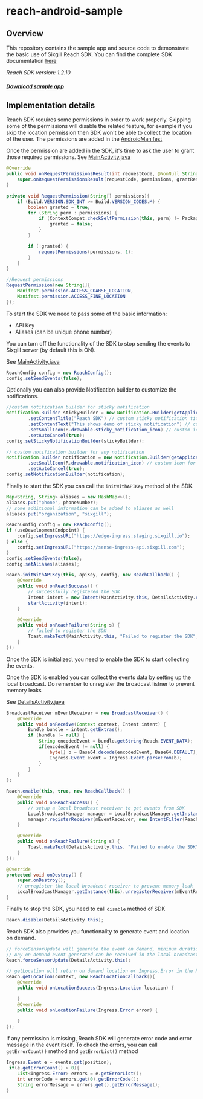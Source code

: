 
# reach-android-sample

## Overview
This repository contains the sample app and source code to demonstrate the basic use of Sixgill Reach SDK. 
You can find the complete SDK documentation [here](https://github.com/sixgill/sense-docs/blob/master/guides/002-sdks/002-android-sdk.md)

*Reach SDK version: 1.2.10*
##### [Download sample app](https://github.com/sixgill/reach-android-sample/raw/master/android-sample-build.apk)

## Implementation details
Reach SDK requires some permissions in order to work properly. Skipping some of the permissions will disable the related feature, for example if you skip the location permission then SDK won't be able to collect the location of the user.
The permissions are added in the [AndroidManifest](https://github.com/sixgill/reach-android-sample/blob/initial-setup/app/src/main/AndroidManifest.xml)

Once the permission are added in the SDK, it's time to ask the user to grant those required permissions. See [MainActivity.java](https://github.com/sixgill/reach-android-sample/blob/initial-setup/app/src/main/java/sixgill/com/sixgilldemo/MainActivity.java#L87)
```java
@Override
public void onRequestPermissionsResult(int requestCode, @NonNull String[] permissions, @NonNull int[] grantResults) {
    super.onRequestPermissionsResult(requestCode, permissions, grantResults);
}

private void RequestPermission(String[] permissions){
    if (Build.VERSION.SDK_INT >= Build.VERSION_CODES.M) {
        boolean granted = true;
        for (String perm : permissions) {
            if (ContextCompat.checkSelfPermission(this, perm) != PackageManager.PERMISSION_GRANTED) {
                granted = false;
            }
        }

        if (!granted) {
            requestPermissions(permissions, 1);
        }
    }
}

//Request permissions
RequestPermission(new String[]{
    Manifest.permission.ACCESS_COARSE_LOCATION,
    Manifest.permission.ACCESS_FINE_LOCATION
});
```

To start the SDK we need to pass some of the basic information:
- API Key
- Aliases (can be unique phone number)

You can turn off the functionality of the SDK to stop sending the events to Sixgill server (by default this is ON).

See [MainActivity.java](https://github.com/sixgill/reach-android-sample/blob/initial-setup/app/src/main/java/sixgill/com/sixgilldemo/MainActivity.java#L114)
```java
ReachConfig config = new ReachConfig();
config.setSendEvents(false);
```

Optionally you can also provide Notification builder to customize the notifications.
```java
//custom notification builder for sticky notification
Notification.Builder stickyBuilder = new Notification.Builder(getApplicationContext())
        .setContentTitle("Reach SDK") // custom sticky notification title
        .setContentText("This shows demo of sticky notification") // custom sticky notification body
        .setSmallIcon(R.drawable.sticky_notification_icon) // custom icon for sticky notifications
        .setAutoCancel(true);
config.setStickyNotificationBuilder(stickyBuilder);

// custom notification builder for any notification
Notification.Builder notification = new Notification.Builder(getApplicationContext())
        .setSmallIcon(R.drawable.notification_icon) // custom icon for normal notifications
        .setAutoCancel(true);
config.setNotificationBuilder(notification);
```

Finally to start the SDK you can call the `initWithAPIKey` method of the SDK. 
```java
Map<String, String> aliases = new HashMap<>();
aliases.put("phone", phoneNumber);
// some additional information can be added to aliases as well
aliases.put("organization", "sixgill");

ReachConfig config = new ReachConfig();
if (useDevelopmentEndpoint) {
    config.setIngressURL("https://edge-ingress.staging.sixgill.io");
} else {
    config.setIngressURL("https://sense-ingress-api.sixgill.com");
}
config.setSendEvents(false);
config.setAliases(aliases);

Reach.initWithAPIKey(this, apiKey, config, new ReachCallback() {
    @Override
    public void onReachSuccess() {
        // successfully registered the SDK
        Intent intent = new Intent(MainActivity.this, DetailsActivity.class);
        startActivity(intent);
    }

    @Override
    public void onReachFailure(String s) {
        // failed to register the SDK
        Toast.makeText(MainActivity.this, "Failed to register the SDK", Toast.LENGTH_LONG).show();
    }
});
```

Once the SDK is initialized, you need to enable the SDK to start collecting the events.

Once the SDK is enabled you can collect the events data by setting up the local broadcast. Do remember to unregister the broadcast listner to prevent memory leaks

See [DetailsActivity.java](https://github.com/sixgill/reach-android-sample/blob/initial-setup/app/src/main/java/sixgill/com/sixgilldemo/DetailsActivity.java)
```java
BroadcastReceiver mEventReceiver = new BroadcastReceiver() {
    @Override
    public void onReceive(Context context, Intent intent) {
        Bundle bundle = intent.getExtras();
        if (bundle != null) {
            String encodedEvent = bundle.getString(Reach.EVENT_DATA);
            if(encodedEvent != null) {
                byte[] b = Base64.decode(encodedEvent, Base64.DEFAULT);
                Ingress.Event event = Ingress.Event.parseFrom(b);
            }
        }
    }
};

Reach.enable(this, true, new ReachCallback() {
    @Override
    public void onReachSuccess() {
        // setup a local broadcast receiver to get events from SDK
        LocalBroadcastManager manager = LocalBroadcastManager.getInstance(DetailsActivity.this);
        manager.registerReceiver(mEventReceiver, new IntentFilter(Reach.EVENT_BROADCAST));
    }

    @Override
    public void onReachFailure(String s) {
        Toast.makeText(DetailsActivity.this, "Failed to enable the SDK", Toast.LENGTH_LONG).show();
    }
});

@Override
protected void onDestroy() {
    super.onDestroy();
    // unregister the local broadcast receiver to prevent memory leak
    LocalBroadcastManager.getInstance(this).unregisterReceiver(mEventReceiver);
}
```

Finally to stop the SDK, you need to call `disable` method of SDK
```java
Reach.disable(DetailsActivity.this);
```

Reach SDK also provides you functionality to generate event and location on demand. 
```java
// forceSensorUpdate will generate the event on demand, minimum duration to generate an event is 20 seconds. 
// Any on demand event generated can be received in the local broadcast listner, described above in this readme
Reach.forceSensorUpdate(DetailsActivity.this);
```
```java
// getLocation will return on demand location or Ingress.Error in the ReachLocationCallback
Reach.getLocation(context, new ReachLocationCallback(){
    @Override
    public void onLocationSuccess(Ingress.Location location) {

    }
    @Override
    public void onLocationFailure(Ingress.Error error) {
        
    }
});
```

If any permission is missing, Reach SDK will generate error code and error message in the event itself. To check the errors, you can call `getErrorCount()` method and `getErrorList()` method
```java
Ingress.Event e = events.get(position);
 if(e.getErrorCount() > 0){
    List<Ingress.Error> errors = e.getErrorList();
    int errorCode = errors.get(0).getErrorCode();
    String errorMessage = errors.get().getErrorMessage();
}
```
